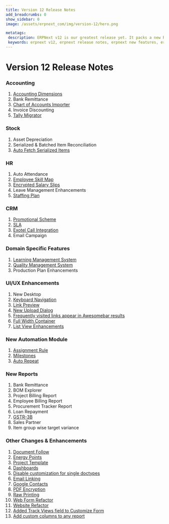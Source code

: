 ```yaml
---
title: Version 12 Release Notes
add_breadcrumbs: 0
show_sidebar: 0
image: /assets/erpnext_com/img/version-12/hero.png

metatags:
 description: ERPNext v12 is our greatest release yet. It packs a new Refreshed UI, Dashboards and over 100 new features and enhancements.
 keywords: erpnext v12, erpnext release notes, erpnext new features, erp, open source erp, free erp
---
```


# Version 12 Release Notes

### Accounting
1. [Accounting Dimensions](/docs/user/manual/en/accounts/accounting-dimensions)
1. Bank Remittance
1. [Chart of Accounts Importer](/docs/user/manual/en/setting-up/chart-of-accounts-importer)
1. Invoice Discounting
1. [Tally Migrator](https://github.com/frappe/erpnext/pull/17405)

### Stock
1. Asset Depreciation
1. Serialized & Batched Item Reconciliation
1. [Auto Fetch Serialized Items](/version-12/release-notes/features#new-upload-dialog)

### HR
1. Auto Attendance
1. [Employee Skill Map](/docs/user/manual/en/human-resources/employee_skill_map)
1. [Encrypted Salary Slips](/docs/user/manual/en/human-resources/hr-settings#24-encrypt-salary-slips-in-emails)
1. Leave Management Enhancements
1. [Staffing Plan](/docs/user/manual/en/human-resources/staffing-plan)

### CRM
1. [Promotional Scheme](/docs/user/manual/en/accounts/promotional-schemes)
1. [SLA](/docs/user/manual/en/support/service-level-agreement)
1. [Exotel Call Integration](/docs/user/manual/en/erpnext_integration/exotel_integration)
1. Email Campaign

### Domain Specific Features
1. [Learning Management System](/docs/user/manual/en/education/setting-up-lms)
1. [Quality Management System](/docs/user/manual/en/quality-management)
1. Production Plan Enhancements

### UI/UX Enhancements
1. New Desktop
1. [Keyboard Navigation](/docs/user/manual/en/using-erpnext/articles/keyboard-shortcuts)
1. [Link Preview](/version-12/release-notes/features#link-preview)
1. [New Upload Dialog](/version-12/release-notes/features#new-upload-dialog)
1. [Frequently visited links appear in Awesomebar results](/version-12/release-notes/features#frequently-visited-links-appear-in-awesomebar-results)
1. [Full Width Container]((/version-12/release-notes/features#full-width-container))
1. [List View Enhancements](/version-12/release-notes/features#list-view-enhancements)

### New Automation Module
1. [Assignment Rule](/docs/user/manual/en/setting-up/automation/assignment-rule)
1. [Milestones](/docs/user/manual/en/setting-up/automation/milestone-tracker)
1. [Auto Repeat](/docs/user/manual/en/setting-up/automation/auto-repeat)

### New Reports
1. Bank Remittance
1. BOM Explorer
1. Project Billing Report
1. Employee Billing Report
1. Procurement Tracker Report
1. Loan Repayment
1. [GSTR-3B](/docs/user/manual/en/regional/india/gst-3b-report)
1. Sales Partner
1. Item group wise target variance

### Other Changes & Enhancements
1. [Document Follow](/docs/user/manual/en/setting-up/email/document-follow)
1. [Energy Points](/docs/user/manual/en/setting-up/energy-point-system)
1. [Project Template](/docs/user/manual/en/projects/project-template)
1. [Dashboards](/docs/user/manual/en/customize-erpnext/dashboard)
1. [Disable customization for single doctypes](/version-12/release-notes/features#disable-customization-for-single-doctypes)
1. [Email Linking](/docs/user/manual/en/setting-up/email/linking-emails-to-document)
1. [Google Contacts](/docs/user/manual/en/erpnext_integration/google_contacts)
1. [PDF Encryption](/version-12/release-notes/features#pdf-encryption)
1. [Raw Printing](/docs/user/manual/en/setting-up/print/raw-printing)
1. [Web Form Refactor](/version-12/release-notes/features#web-form-refactor)
1. [Website Refactor](/docs/user/manual/en/website)
1. [Added Track Views field to Customize Form](/version-12/release-notes/features#added-track-views-field-to-customize-form)
1. [Add custom columns to any report](/version-12/release-notes/features#add-custom-columns-to-any-report)

<!-- no-sitemap -->
